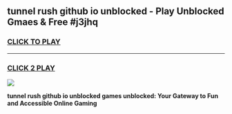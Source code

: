 
## tunnel rush github io unblocked - Play Unblocked Gmaes & Free #j3jhq
<h3>
<a href="https://news.freeplayer.one?title=tunnel_rush_github_io_unblocked&ref=24F">CLICK TO PLAY</a></h3>
<hr>

<h3>
<a href="https://news.freeplayer.one?title=tunnel_rush_github_io_unblocked&ref=24F">CLICK 2 PLAY</a>
  
</h3>

<a href="https://news.freeplayer.one?title=tunnel_rush_github_io_unblocked&ref=24F/"><img src="https://clearcache.store/games.png"></a>


**tunnel rush github io unblocked games unblocked: Your Gateway to Fun and Accessible Online Gaming**

